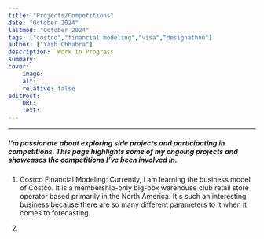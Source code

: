 ```yaml
---
title: "Projects/Competitions"
date: "October 2024"
lastmod: "October 2024"
tags: ["costco","financial modeling","visa","designathon"]
author: ["Yash Chhabra"]
description:  Work in Progress
summary: 
cover:
    image: 
    alt: 
    relative: false
editPost:
    URL: 
    Text: 
---
```


---

##### I’m passionate about exploring side projects and participating in competitions. This page highlights some of my ongoing projects and showcases the competitions I’ve been involved in.

1. Costco Financial Modeling:
Currently, I am learning the business model of Costco. It is a membership-only big-box warehouse club retail store operator based primarily in the North America. It's such an interesting business because there are so many different parameters to it when it comes to forecasting.

2. 

